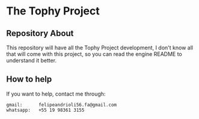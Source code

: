 # The Tophy Project

## Repository About

This repository will have all the Tophy Project development,
I don't know all that will come with this project, so you can
read the engine README to understand it better.

## How to help

If you want to help, contact me through:
	
	gmail:		felipeandrioli56.fa@gmail.com
	whatsapp:	+55 19 98361 3155
